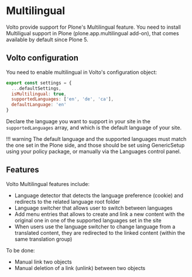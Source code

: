 # Multilingual

Volto provide support for Plone's Multilingual feature. You need to install Multiligual
support in Plone (plone.app.multilingual add-on), that comes available by default since
Plone 5.

## Volto configuration

You need to enable multilingual in Volto's configuration object:

```js
export const settings = {
  ...defaultSettings,
  isMultilingual: true,
  supportedLanguages: ['en', 'de', 'ca'],
  defaultLanguage: 'en'
}
```

Declare the language you want to support in your site in the `supportedLanguages` array,
and which is the default language of your site.

!!! warning
    The default language and the supported languages must match the one set in the Plone
    side, and those should be set using GenericSetup using your policy package, or
    manually via the Languages control panel.

## Features

Volto Multilingual features include:

- Language detector that detects the language preference (cookie) and redirects to the related language root folder
- Language switcher that allows user to switch between languages
- Add menu entries that allows to create and link a new content with the original one in one of the supported languages set in the site
- When users use the language switcher to change language from a translated content, they are redirected to the linked content (within the same translation group)

To be done:

- Manual link two objects
- Manual deletion of a link (unlink) between two objects
